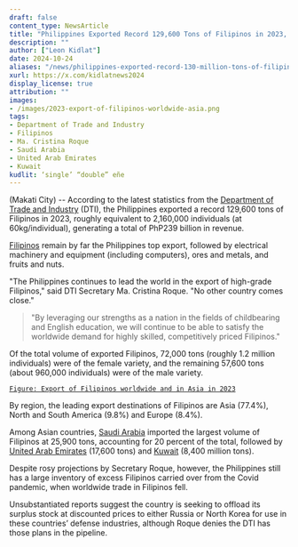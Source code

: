```yaml
---
draft: false
content_type: NewsArticle
title: "Philippines Exported Record 129,600 Tons of Filipinos in 2023, DTI Figures Show"
description: ""
author: ["Leon Kidlat"]
date: 2024-10-24
aliases: "/news/philippines-exported-record-130-million-tons-of-filipinos-in-2023-dti-figures-show/"
xurl: https://x.com/kidlatnews2024
display_license: true
attribution: ""
images:
- /images/2023-export-of-filipinos-worldwide-asia.png
tags:
- Department of Trade and Industry
- Filipinos
- Ma. Cristina Roque
- Saudi Arabia
- United Arab Emirates
- Kuwait
kudlit: ‘single’ “double” eñe
---
```

(Makati City) -- According to the latest statistics from the [Department of Trade and Industry](/tags/department-of-trade-and-industry) (DTI), the Philippines exported a record 129,600 tons of Filipinos in 2023, roughly equivalent to 2,160,000 individuals (at 60kg/individual), generating a total of PhP239 billion in revenue.

[Filipinos](/tags/filipinos) remain by far the Philippines top export, followed by electrical machinery and equipment (including computers), ores and metals, and fruits and nuts.

"The Philippines continues to lead the world in the export of high-grade Filipinos," said DTI Secretary Ma. Cristina Roque. "No other country comes close."

>"By leveraging our strengths as a nation in the fields of childbearing and English education, we will continue to be able to satisfy the worldwide demand for highly skilled, competitively priced Filipinos."

Of the total volume of exported Filipinos, 72,000 tons (roughly 1.2 million individuals) were of the female variety, and the remaining 57,600 tons (about 960,000 individuals) were of the male variety.

[`Figure: Export of Filipinos worldwide and in Asia in 2023`](/images/2023-export-of-filipinos-worldwide-asia.png)

By region, the leading export destinations of Filipinos are Asia (77.4%), North and South America (9.8%) and Europe (8.4%).

Among Asian countries, [Saudi Arabia](/tags/saudi-arabia) imported the largest volume of Filipinos at  25,900 tons, accounting for 20 percent of the total, followed by [United Arab Emirates](/tags/united-arab-emirates) (17,600 tons) and [Kuwait](/tags/kuwait) (8,400 million tons).

Despite rosy projections by Secretary Roque, however, the Philippines still has a large inventory of excess Filipinos carried over from the Covid pandemic, when worldwide trade in Filipinos fell.

Unsubstantiated reports suggest the country is seeking to offload its surplus stock at discounted prices to either Russia or North Korea for use in these countries’ defense industries, although Roque denies the DTI has those plans in the pipeline.
